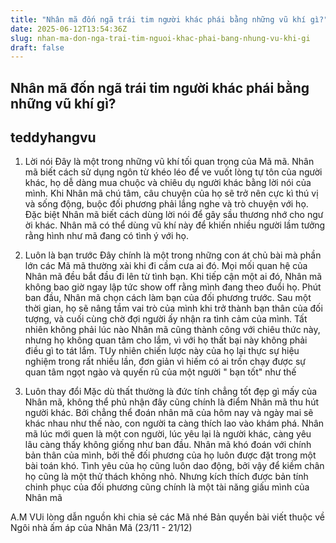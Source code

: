 ```yaml
---
title: "Nhân mã đốn ngã trái tim người khác phái bằng những vũ khí gì?"
date: 2025-06-12T13:54:36Z
slug: nhan-ma-don-nga-trai-tim-nguoi-khac-phai-bang-nhung-vu-khi-gi
draft: false
---
```


## Nhân mã đốn ngã trái tim người khác phái bằng những vũ khí gì?

## teddyhangvu

1. Lời nói​
Đây là một trong những vũ khí tối quan trọng của Mã mã. Nhân mã biết cách sử dụng ngôn từ khéo léo để ve vuốt lòng tự tôn của người khác, họ dễ dàng mua chuộc và chiêu dụ người khác bằng lời nói của mình. Khi Nhân mã chú tâm, câu chuyện của họ sẽ trở nên cực kì thú vị và sống động, buộc đối phương phải lắng nghe và trò chuyện với họ. Đặc biệt Nhân mã biết cách dùng lời nói để gây sầu thương nhớ cho ngư​ời khác. Nhân mã có thể dùng vũ khí này để khiến nhiều người lầm tưởng rằng hình như mã đang có tình ý với họ.

2. Luôn là bạn trước 
Đây chính là một trong những con át chủ bài mà phần lớn các Mã mã thường xài khi đi cầm cưa ai đó. Mọi mối quan hệ của Nhân mã đều bắt đầu đi lên từ tình bạn. Khi tiếp cận một ai đó, Nhân mã không bao giờ ngay lập tức show off rằng mình đang theo đuổi họ. Phút ban đầu, Nhân mã chọn cách làm bạn của đối phương trước. Sau một thời gian, họ sẽ nâng tầm vai trò của mình khi trở thành bạn thân của đối tượng, và cuối cùng chờ đợi người ấy nhận ra tình cảm của mình. Tất nhiên không phải lúc nào Nhân mã cũng thành công với chiêu thức này, nhưng họ không quan tâm cho lắm, vì với họ thất bại này không phải điều gì to tát lắm. TUy nhiên chiến lược này của họ lại thực sự hiệu nghiệm trong rất nhiều lần, đơn giản vì hiếm có ai trốn chạy được sự quan tâm ngọt ngào và quyến rũ của một người " bạn tốt" như thế

3. Luôn thay đổi
Mặc dù thất thường là đức tính chẳng tốt đẹp gì mấy của Nhân mã, không thể phủ nhận đây cũng chính là điểm Nhân mã thu hút người khác. Bởi chẳng thể đoán nhân mã của hôm nay và ngày mai sẽ khác nhau như thế nào, con người ta càng thích lao vào khám phá. Nhân mã lúc mới quen là một con người, lúc yêu lại là người khác, càng yêu lâu càng thấy không giống như ban đầu. Nhân mã khó đoán với chính bản thân của mình, bởi thế đối phương của họ luôn được đặt trong một bài toán khó. Tình yêu của họ cũng luôn dao động, bởi vậy để kiềm chân họ cũng là một thử thách không nhỏ. Nhưng kích thích được bản tính chinh phục của đối phương cũng chính là một tài năng giấu mình của Nhân mã 

A.M
VUi lòng dẫn nguồn khi chia sẻ các Mã nhé
Bản quyền bài viết thuộc về Ngôi nhà ấm áp của Nhân Mã (23/11 - 21/12)​